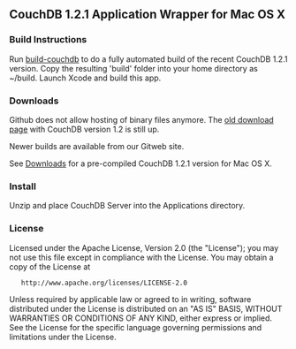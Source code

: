 ## CouchDB 1.2.1 Application Wrapper for Mac OS X

### Build Instructions

Run [build-couchdb](https://github.com/cloudnode/build-couchdb) to do a fully automated build of the recent CouchDB 1.2.1 version. Copy the resulting 'build' folder into your home directory as ~/build. Launch Xcode and build this app.

### Downloads

Github does not allow hosting of binary files anymore. The [old download page](https://github.com/cloudnode/couchdbx-app/downloads) with CouchDB version 1.2 is still up.

Newer builds are available from our Gitweb site.
 
See [Downloads](http://gitweb.cloudno.de/downloads) for a pre-compiled CouchDB 1.2.1 version for Mac OS X.

### Install

Unzip and place CouchDB Server into the Applications directory.

### License

   Licensed under the Apache License, Version 2.0 (the "License");
   you may not use this file except in compliance with the License.
   You may obtain a copy of the License at

       http://www.apache.org/licenses/LICENSE-2.0

   Unless required by applicable law or agreed to in writing, software
   distributed under the License is distributed on an "AS IS" BASIS,
   WITHOUT WARRANTIES OR CONDITIONS OF ANY KIND, either express or implied.
   See the License for the specific language governing permissions and
   limitations under the License.

